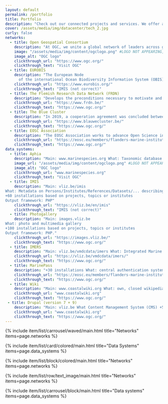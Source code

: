 ```yaml
---
layout: default
permalink: /portfolio
title: Portfolio
description: "Check out our connected projects and services. We offer a range of services to support the FAIR principles of data management. Learn more about our services and how they can help you in your research."
cover: /assets/media/img/datacenter/tech_2.jpg
curly: false
networks:
  - title: Open Geospatial Consortium
    description: "At OGC, we unite a global network of leaders across government, business, research institutions, startups, and the geospatial community."
    image: "/assets/media/img/content/ogclogo.png" #LOGO NOT APPEARING, WOULD BE NICE TO SHOW THE LOGO 
    image_alt: "OGC logo"
    clickthrough_url: "https://www.ogc.org/"
    clickthrough_text: "Visit OGC"
  - title: EUROBIS
    description: "The European Node
      of the international Ocean Biodiversity Information System (OBIS) - publishes distribution data on marine species, collected within European marine waters or collected by European researchers"
    clickthrough_url: "https://www.eurobis.org/"
    clickthrough_text: "IMIS (not correct)"
  - title: The Flemish Research Data Network (FRDN)
    description: "Develops the preconditions necessary to motivate and enable researchers from Flemish research performing organizations to exchange and reuse (FAIR) research (meta)data. This contributes to the integrity, quality, and efficiency of research and thus to accelerating innovation in society."
    clickthrough_url: "https://www.frdn.be/"
    clickthrough_text: "https://www.ogc.org/"
  - title: The Blue Cluster
    description: "In 2019, a cooperation agreement was concluded between the VLIZ and The Blue Cluster to promote cooperation in the areas of project operation, internationalization of research, scientific support, joint events and communication, as well as around the representation of the VLIZ in the management bodies of The Blue Cluster."
    clickthrough_url: "https://www.blauwecluster.be/"
    clickthrough_text: "https://www.ogc.org/"
  - title: EOSC Association
    description: "The EOSC Association works to advance Open Science in the service of creating new knowledge, inspiring education, spurring innovation and promoting accessibility and transparency"
    clickthrough_url: "https://eosc.eu/members/flanders-marine-institute-vliz/"
    clickthrough_text: "https://www.ogc.org/"
data_systems:
  - title: Aphia
    description: "Main: www.marinespecies.org What: Taxonomic database (taxon names, distributions, specimens, ...) +50 installations based on species or geographical context"
    image_url: "/assets/media/img/content/ogclogo.png" #LOGO NOT APPEARING, WOULD BE NICE TO SHOW THE LOGO 
    image_alt: "OGC logo"
    clickthrough_url: "www.marinespecies.org"
    clickthrough_text: "Visit OGC"
  - title: IMIS
    description: "Main: vliz.be/imis
What: Metadata on Persons/Institutes/References/Datasets/... describing the marine landscape)
+60 installations based on projects, topics or institutes
Output framework: PHP"
    clickthrough_url: "https://vliz.be/en/imis"
    clickthrough_text: "IMIS (not correct)" 
  - title: Photogallery
    description: "Main: images.vliz.be
What: photo and multimedia gallery
+100 installations based on projects, topics or institutes
Output framework: PHP."
    clickthrough_url: "https://images.vliz.be/"
    clickthrough_text: "https://www.ogc.org/"
  - title: IMERS
    description: "Main: vliz.be/vmdcdata/imers What: Integrated Marine Environmental Readings & Samples +10 installations based on projects Output framework: PHP"
    clickthrough_url: "https://vliz.be/vmdcdata/imers/"
    clickthrough_text: "https://www.ogc.org/"
  - title: MarinePass
    description: "+30 installations What: central authentication system Output framework: PHP Input framework: PHP, MS Access"
    clickthrough_url: "https://eosc.eu/members/flanders-marine-institute-vliz/"
    clickthrough_text: "https://www.ogc.org/"
  - title: Wiki
    description: "Main: www.coastalwiki.org What: own, closed wikipedia installation +10 installations based on topic or project Integration via: web scraper"
    clickthrough_url: "www.coastalwiki.org"
    clickthrough_text: "https://www.ogc.org/"
 - title: Drupal (version 7 + 9)
    description: "Main: vliz.be What Content Management System (CMS) +50 websites based on projects or institutes Input framework: PHP Output framework: PHP Integration of other VLIZ data systems via module"
    clickthrough_url: "www.coastalwiki.org"
    clickthrough_text: "https://www.ogc.org/"
---
```


{% include item/list/carrousel/waved/main.html
    title="Networks"
    items=page.networks
%}

{% include item/list/card/colored/main.html
    title="Data Systems"
    items=page.data_systems
%}

{% include item/list/block/colored/main.html
    title="Networks"
    items=page.networks
%}

{% include item/list/row/text_image/main.html
    title="Networks"
    items=page.networks
%}

{% include item/list/carrousel/block/main.html
    title="Data systems"
    items=page.data_systems
%}

